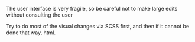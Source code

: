 The user interface is very fragile, so be careful not to make large
edits without consulting the user

Try to do most of the visual changes via SCSS first, and then if it cannot be done that way, html.